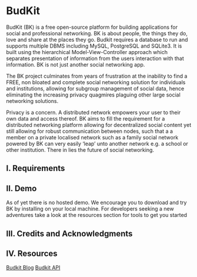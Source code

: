 BudKit
======

BudKit (BK) is a free open-source platform for building applications for social and professional networking. BK is about people, the things they do, love and share at the places they go. Budkit requires a database to run and supports multiple DBMS including MySQL, PostgreSQL and SQLite3. It is built using the hierarchical Model-View-Controller approach which separates presentation of information from the users interaction with that information. BK is not just another social networking app.

The BK project culminates from years of frustration at the inability to find a FREE, non bloated and complete social networking solution for individuals and institutions, allowing for subgroup management of social data, hence eliminating the increasing privacy quagmires plaguing other large social networking solutions.

Privacy is a concern. A distributed network empowers your user to their own data and access thereof.  BK aims to fill the requirement for a distributed networking platform allowing for decentralized social content yet still allowing for robust communication between nodes, such that a a member on a private localised network such as a family social network powered by BK can very easily ‘leap’ unto another network e.g. a school or other institution. There in lies the future of social networking.

I. Requirements
-----------------
	

II. Demo
---------
As of yet there is no hosted demo. We encourage you to download and try BK by installing on your local machine. For developers seeking a new adventures take a look at the resources section for tools to get you started

III. Credits and Acknowledgments
--------------------------------


IV. Resources
--------------------------------
[Budkit Blog](http://budkit.org/blog)
[Budkit API](http://drstonyhills.github.com/budkit)